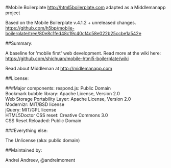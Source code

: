 #Mobile Boilerplate http://html5boilerplate.com adapted as a Middlemanapp project

Based on the Mobile Boilerplate v.4.1.2 + unreleased changes. https://github.com/h5bp/mobile-boilerplate/tree/80e8c1fed48c19c40cf4c58e022b25ccbe1a542e

##Summary:

A baseline for 'mobile first' web development. Read more at the wiki here: https://github.com/shichuan/mobile-html5-boilerplate/wiki

Read about Middleman at http://midlemanapp.com

##License:

###Major components:
respond.js: Public Domain<br />
Bookmark bubble library: Apache License, Version 2.0<br />
Web Storage Portability Layer: Apache License, Version 2.0<br />
Modernizr: MIT/BSD license<br />
jQuery: MIT/GPL license<br />
HTML5Doctor CSS reset: Creative Commons 3.0 <br />
CSS Reset Reloaded: Public Domain

###Everything else:

The Unlicense (aka: public domain)

##Maintained by:

Andrei Andreev, @andreimoment